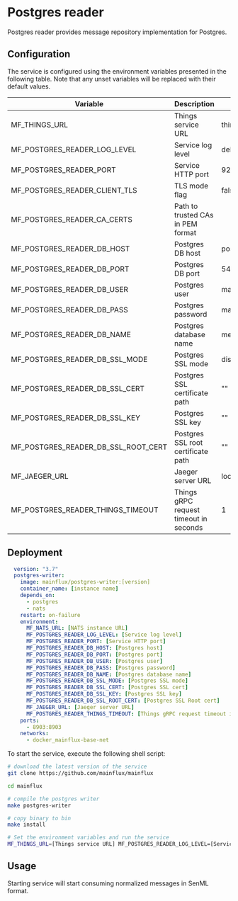 # Postgres reader

Postgres reader provides message repository implementation for Postgres.

## Configuration

The service is configured using the environment variables presented in the
following table. Note that any unset variables will be replaced with their
default values.

| Variable                            | Description                            | Default        |
|-------------------------------------|----------------------------------------|----------------|
| MF_THINGS_URL                       | Things service URL                     | things:8183    |
| MF_POSTGRES_READER_LOG_LEVEL        | Service log level                      | debug          |
| MF_POSTGRES_READER_PORT             | Service HTTP port                      | 9204           |
| MF_POSTGRES_READER_CLIENT_TLS       | TLS mode flag                          | false          |
| MF_POSTGRES_READER_CA_CERTS         | Path to trusted CAs in PEM format      |                |
| MF_POSTGRES_READER_DB_HOST          | Postgres DB host                       | postgres       |
| MF_POSTGRES_READER_DB_PORT          | Postgres DB port                       | 5432           |
| MF_POSTGRES_READER_DB_USER          | Postgres user                          | mainflux       |
| MF_POSTGRES_READER_DB_PASS          | Postgres password                      | mainflux       |
| MF_POSTGRES_READER_DB_NAME          | Postgres database name                 | messages       |
| MF_POSTGRES_READER_DB_SSL_MODE      | Postgres SSL mode                      | disabled       |
| MF_POSTGRES_READER_DB_SSL_CERT      | Postgres SSL certificate path          | ""             |
| MF_POSTGRES_READER_DB_SSL_KEY       | Postgres SSL key                       | ""             |
| MF_POSTGRES_READER_DB_SSL_ROOT_CERT | Postgres SSL root certificate path     | ""             |
| MF_JAEGER_URL                       | Jaeger server URL                      | localhost:6831 |
| MF_POSTGRES_READER_THINGS_TIMEOUT   | Things gRPC request timeout in seconds | 1              |

## Deployment

```yaml
  version: "3.7"
  postgres-writer:
    image: mainflux/postgres-writer:[version]
    container_name: [instance name]
    depends_on:
      - postgres
      - nats
    restart: on-failure
    environment:
      MF_NATS_URL: [NATS instance URL]
      MF_POSTGRES_READER_LOG_LEVEL: [Service log level]
      MF_POSTGRES_READER_PORT: [Service HTTP port]
      MF_POSTGRES_READER_DB_HOST: [Postgres host]
      MF_POSTGRES_READER_DB_PORT: [Postgres port]
      MF_POSTGRES_READER_DB_USER: [Postgres user]
      MF_POSTGRES_READER_DB_PASS: [Postgres password]
      MF_POSTGRES_READER_DB_NAME: [Postgres database name]
      MF_POSTGRES_READER_DB_SSL_MODE: [Postgres SSL mode]
      MF_POSTGRES_READER_DB_SSL_CERT: [Postgres SSL cert]
      MF_POSTGRES_READER_DB_SSL_KEY: [Postgres SSL key]
      MF_POSTGRES_READER_DB_SSL_ROOT_CERT: [Postgres SSL Root cert]
      MF_JAEGER_URL: [Jaeger server URL]
      MF_POSTGRES_READER_THINGS_TIMEOUT: [Things gRPC request timeout in seconds]
    ports:
      - 8903:8903
    networks:
      - docker_mainflux-base-net
```

To start the service, execute the following shell script:

```bash
# download the latest version of the service
git clone https://github.com/mainflux/mainflux

cd mainflux

# compile the postgres writer
make postgres-writer

# copy binary to bin
make install

# Set the environment variables and run the service
MF_THINGS_URL=[Things service URL] MF_POSTGRES_READER_LOG_LEVEL=[Service log level] MF_POSTGRES_READER_PORT=[Service HTTP port] MF_POSTGRES_READER_CLIENT_TLS =[TLS mode flag] MF_POSTGRES_READER_CA_CERTS=[Path to trusted CAs in PEM format] MF_POSTGRES_READER_DB_HOST=[Postgres host] MF_POSTGRES_READER_DB_PORT=[Postgres port] MF_POSTGRES_READER_DB_USER=[Postgres user] MF_POSTGRES_READER_DB_PASS=[Postgres password] MF_POSTGRES_READER_DB_NAME=[Postgres database name] MF_POSTGRES_READER_DB_SSL_MODE=[Postgres SSL mode] MF_POSTGRES_READER_DB_SSL_CERT=[Postgres SSL cert] MF_POSTGRES_READER_DB_SSL_KEY=[Postgres SSL key] MF_POSTGRES_READER_DB_SSL_ROOT_CERT=[Postgres SSL Root cert] MF_JAEGER_URL=[Jaeger server URL] MF_POSTGRES_READER_THINGS_TIMEOUT=[Things gRPC request timeout in seconds] $GOBIN/mainflux-postgres-reader
```

## Usage

Starting service will start consuming normalized messages in SenML format.
